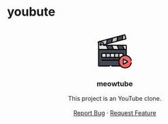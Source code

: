 # youbute

<a id="readme-top"></a>

<br />
<div align="center">
  <a href="https://github.com/lucasjacques/meowtube/">
    <img src="images/logo.png" alt="Logo" width="80" height="80">
  </a>

  <h3 align="center">meowtube</h3>

  <p align="center">
    This project is an YouTube clone.
    <br />
    <br />
    <a href="https://github.com/lucasjacques/meowtube/issues/new?labels=bug&template=bug-report---.md">Report Bug</a>
    &middot;
    <a href="https://github.com/lucasjacques/meowtube/issues/new?labels=enhancement&template=feature-request---.md">Request Feature</a>
  </p>
</div>